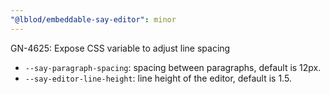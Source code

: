 ```yaml
---
"@lblod/embeddable-say-editor": minor
---
```


GN-4625: Expose CSS variable to adjust line spacing

* `--say-paragraph-spacing`: spacing between paragraphs, default is 12px.
* `--say-editor-line-height`: line height of the editor, default is 1.5.
